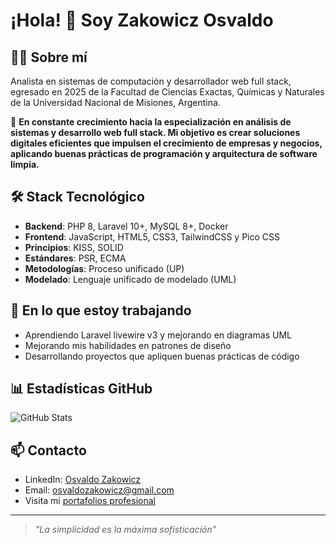 # ¡Hola! 👋 Soy Zakowicz Osvaldo

## 👨‍💻 Sobre mí
Analista en sistemas de computación y desarrollador web full stack, egresado en 2025 de la Facultad de Ciencias Exactas, Químicas y Naturales de la Universidad Nacional de Misiones, Argentina.

🎯 **En constante crecimiento hacia la especialización en análisis de sistemas y desarrollo web full stack. Mi objetivo es crear soluciones digitales eficientes que impulsen el crecimiento de empresas y negocios, aplicando buenas prácticas de programación y arquitectura de software limpia.**

## 🛠️ Stack Tecnológico
- **Backend**: PHP 8, Laravel 10+, MySQL 8+, Docker
- **Frontend**: JavaScript, HTML5, CSS3, TailwindCSS y Pico CSS
- **Principios**: KISS, SOLID
- **Estándares**: PSR, ECMA
- **Metodologías**: Proceso unificado (UP)
- **Modelado**: Lenguaje unificado de modelado (UML)

## 🚀 En lo que estoy trabajando
- Aprendiendo Laravel livewire v3 y mejorando en diagramas UML
- Mejorando mis habilidades en patrones de diseño
- Desarrollando proyectos que apliquen buenas prácticas de código

## 📊 Estadísticas GitHub
![GitHub Stats](https://github-readme-stats.vercel.app/api?username=OsvaldoZakowicz&show_icons=true&theme=github_dark)

## 📫 Contacto
- LinkedIn: [Osvaldo Zakowicz](https://www.linkedin.com/in/osvaldo-emanuel-zakowicz/)
- Email: osvaldozakowicz@gmail.com
- Visita mi [portafolios profesional](https://osvaldo-zakowicz.netlify.app/)

---
> *"La simplicidad es la máxima sofisticación"*
